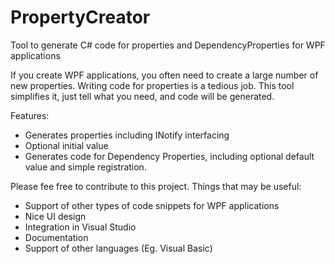 # PropertyCreator
Tool to generate C# code for properties and DependencyProperties for WPF applications

If you create WPF applications, you often need to create a large number of new properties. Writing code for properties is a tedious job. This tool simplifies it, just tell what you need, and code will be generated.

Features:
- Generates properties including INotify interfacing
- Optional initial value
- Generates code for Dependency Properties, including optional default value and simple registration.

Please fee free to contribute to this project. Things that may be useful:

- Support of other types of code snippets for WPF applications
- Nice UI design
- Integration in Visual Studio
- Documentation
- Support of other languages (Eg. Visual Basic)


